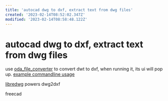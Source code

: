 ```yaml
---
title: 'autocad dwg to dxf, extract text from dwg files'
created: '2023-02-14T08:52:02.347Z'
modified: '2023-02-14T08:58:48.122Z'
---
```


# autocad dwg to dxf, extract text from dwg files

use [oda_file_converter](https://www.opendesign.com/guestfiles/oda_file_converter) to convert dwt to dxf, when running it, its ui will pop up. [example commandline usage](https://github.com/oddworldng/dwg_to_dxf/blob/master/dwg_to_dxf.py)

[libredwg](https://libreplanet.org/wiki/Group:LibreDWG) powers dwg2dxf

freecad
